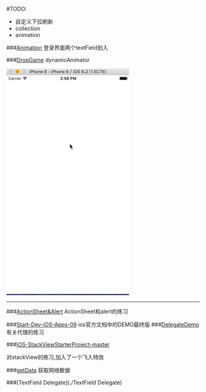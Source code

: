 #TODO:
-	自定义下拉刷新
-	collection
-	animation

###[Animation](./Animation)
登录界面两个textField划入

###[DropGame](./DropGame)
dynamicAnimator


![image](./DropGame/dropGame.gif)

------------
###[ActionSheet&Alert](./ActionSheet&Alert)
ActionSheet和alert的练习


###[Start-Dev-iOS-Apps-09](./Start-Dev-iOS-Apps-09)
ios官方文档中的DEMO最终版 
###[DelegateDemo](./DelegaDemo)
有关代理的练习

###[iOS-StackViewStarterProject-master](./iOS-StackViewStarterProject-master)

对stackView的练习,加入了一个飞入特效

###[getData](./getData)
获取网络数据

###[TextField Delegate](./TextField Delegate)


